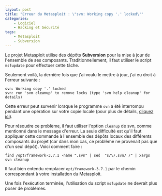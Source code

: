 ```yaml
---
layout: post
title: "Erreur du Metasploit : \"svn: Working copy '.' locked\""
categories:
    - Logiciel
    - Hacking et Sécurité
tags:
    - Metasploit
    - Subversion
---
```

Le projet Metasploit utilise des dépôts **Subversion** pour la mise à jour de l'ensemble de ses composants. Traditionnellement, il faut utiliser le script `msfupdate` pour effectuer cette tâche.

Seulement voilà, la dernière fois que j'ai voulu le mettre à jour, j'ai eu droit à l'erreur suivante :

    svn: Working copy '.' locked
    svn: run 'svn cleanup' to remove locks (type 'svn help cleanup' for details)

Cette erreur peut survenir lorsque le programme `svn` a été interrompu pendant une opération sur votre copie locale (pour plus de détails, [cliquez ici][svn_cleanup]).

Pour résoudre ce problème, il faut utiliser l'option `cleanup` de svn, comme mentionné dans le message d'erreur. La seule difficulté est qu'il faut appliquer cette commande à l'ensemble des dépôts locaux des différents composants du projet (car dans mon cas, ce problème ne provenait pas que d'un seul dépôt). Voici comment faire :

    find /opt/framework-3.7.1 -name ".svn" | sed  "s/\/.svn/ /" | xargs svn cleanup

Il faut bien entendu remplacer `opt/framework-3.7.1` par le chemin correspondant à votre installation du Metasploit.

Une fois l'exécution terminée, l'utilisation du script `msfupdate` ne devrait plus poser de problèmes.

[svn_cleanup]: http://svnbook.red-bean.com/en/1.5/svn.tour.cleanup.html
